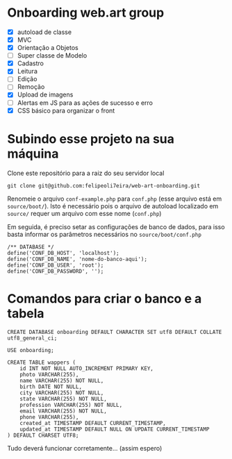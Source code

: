 # Onboarding web.art group

- [X] autoload de classe
- [X] MVC
- [X] Orientação a Objetos
- [ ] Super classe de Modelo
- [X] Cadastro
- [X] Leitura
- [ ] Edição
- [ ] Remoção
- [X] Upload de imagens
- [ ] Alertas em JS para as ações de sucesso e erro
- [X] CSS básico para organizar o front

# Subindo esse projeto na sua máquina

Clone este repositório para a raiz do seu servidor local

```
git clone git@github.com:felipeoli7eira/web-art-onboarding.git
```

Renomeie o arquivo ```conf-example.php``` para ```conf.php``` (esse arquivo está em ```source/boot/```). Isto é necessário pois o arquivo de autoload localizado em ```source/``` requer um arquivo com esse nome (```conf.php```)

Em seguida, é preciso setar as configurações de banco de dados, para isso basta informar os parâmetros necessários no ```source/boot/conf.php```

```
/** DATABASE */
define('CONF_DB_HOST', 'localhost');
define('CONF_DB_NAME', 'nome-do-banco-aqui');
define('CONF_DB_USER', 'root');
define('CONF_DB_PASSWORD', '');
```

# Comandos para criar o banco e a tabela

```
CREATE DATABASE onboarding DEFAULT CHARACTER SET utf8 DEFAULT COLLATE utf8_general_ci;
```

```
USE onboarding;
```

```
CREATE TABLE wappers (
	id INT NOT NULL AUTO_INCREMENT PRIMARY KEY,
	photo VARCHAR(255),
	name VARCHAR(255) NOT NULL,
	birth DATE NOT NULL,
	city VARCHAR(255) NOT NULL,
	state VARCHAR(255) NOT NULL,
	profession VARCHAR(255) NOT NULL,
	email VARCHAR(255) NOT NULL,
	phone VARCHAR(255),
	created_at TIMESTAMP DEFAULT CURRENT_TIMESTAMP,
	updated_at TIMESTAMP DEFAULT NULL ON UPDATE CURRENT_TIMESTAMP
) DEFAULT CHARSET UTF8;
```

Tudo deverá funcionar corretamente... (assim espero)